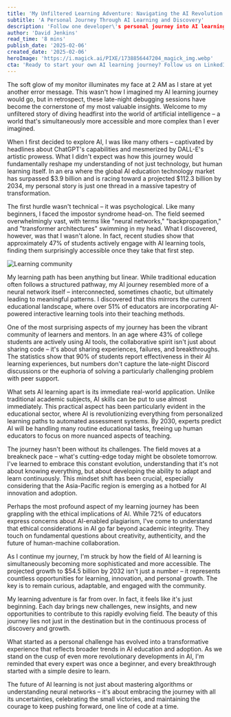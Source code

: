 ```yaml
---
title: 'My Unfiltered Learning Adventure: Navigating the AI Revolution One Neural Network at a Time'
subtitle: 'A Personal Journey Through AI Learning and Discovery'
description: 'Follow one developer\'s personal journey into AI learning, from late-night debugging sessions to breakthrough moments. Discover how the rapidly evolving landscape of artificial intelligence education is shaping not just individual learners, but the future of education itself.'
author: 'David Jenkins'
read_time: '8 mins'
publish_date: '2025-02-06'
created_date: '2025-02-06'
heroImage: 'https://i.magick.ai/PIXE/1738856447204_magick_img.webp'
cta: 'Ready to start your own AI learning journey? Follow us on LinkedIn for more inspiring stories, practical insights, and the latest developments in AI education. Join our community of learners and innovators today!'
---
```


The soft glow of my monitor illuminates my face at 2 AM as I stare at yet another error message. This wasn't how I imagined my AI learning journey would go, but in retrospect, these late-night debugging sessions have become the cornerstone of my most valuable insights. Welcome to my unfiltered story of diving headfirst into the world of artificial intelligence – a world that's simultaneously more accessible and more complex than I ever imagined.

When I first decided to explore AI, I was like many others – captivated by headlines about ChatGPT's capabilities and mesmerized by DALL-E's artistic prowess. What I didn't expect was how this journey would fundamentally reshape my understanding of not just technology, but human learning itself. In an era where the global AI education technology market has surpassed $3.9 billion and is racing toward a projected $112.3 billion by 2034, my personal story is just one thread in a massive tapestry of transformation.

The first hurdle wasn't technical – it was psychological. Like many beginners, I faced the impostor syndrome head-on. The field seemed overwhelmingly vast, with terms like "neural networks," "backpropagation," and "transformer architectures" swimming in my head. What I discovered, however, was that I wasn't alone. In fact, recent studies show that approximately 47% of students actively engage with AI learning tools, finding them surprisingly accessible once they take that first step.

![Learning community](https://i.magick.ai/PIXE/1738856447207_magick_img.webp)

My learning path has been anything but linear. While traditional education often follows a structured pathway, my AI journey resembled more of a neural network itself – interconnected, sometimes chaotic, but ultimately leading to meaningful patterns. I discovered that this mirrors the current educational landscape, where over 51% of educators are incorporating AI-powered interactive learning tools into their teaching methods.

One of the most surprising aspects of my journey has been the vibrant community of learners and mentors. In an age where 43% of college students are actively using AI tools, the collaborative spirit isn't just about sharing code – it's about sharing experiences, failures, and breakthroughs. The statistics show that 90% of students report effectiveness in their AI learning experiences, but numbers don't capture the late-night Discord discussions or the euphoria of solving a particularly challenging problem with peer support.

What sets AI learning apart is its immediate real-world application. Unlike traditional academic subjects, AI skills can be put to use almost immediately. This practical aspect has been particularly evident in the educational sector, where AI is revolutionizing everything from personalized learning paths to automated assessment systems. By 2030, experts predict AI will be handling many routine educational tasks, freeing up human educators to focus on more nuanced aspects of teaching.

The journey hasn't been without its challenges. The field moves at a breakneck pace – what's cutting-edge today might be obsolete tomorrow. I've learned to embrace this constant evolution, understanding that it's not about knowing everything, but about developing the ability to adapt and learn continuously. This mindset shift has been crucial, especially considering that the Asia-Pacific region is emerging as a hotbed for AI innovation and adoption.

Perhaps the most profound aspect of my learning journey has been grappling with the ethical implications of AI. While 72% of educators express concerns about AI-enabled plagiarism, I've come to understand that ethical considerations in AI go far beyond academic integrity. They touch on fundamental questions about creativity, authenticity, and the future of human-machine collaboration.

As I continue my journey, I'm struck by how the field of AI learning is simultaneously becoming more sophisticated and more accessible. The projected growth to $54.5 billion by 2032 isn't just a number – it represents countless opportunities for learning, innovation, and personal growth. The key is to remain curious, adaptable, and engaged with the community.

My learning adventure is far from over. In fact, it feels like it's just beginning. Each day brings new challenges, new insights, and new opportunities to contribute to this rapidly evolving field. The beauty of this journey lies not just in the destination but in the continuous process of discovery and growth.

What started as a personal challenge has evolved into a transformative experience that reflects broader trends in AI education and adoption. As we stand on the cusp of even more revolutionary developments in AI, I'm reminded that every expert was once a beginner, and every breakthrough started with a simple desire to learn.

The future of AI learning is not just about mastering algorithms or understanding neural networks – it's about embracing the journey with all its uncertainties, celebrating the small victories, and maintaining the courage to keep pushing forward, one line of code at a time.